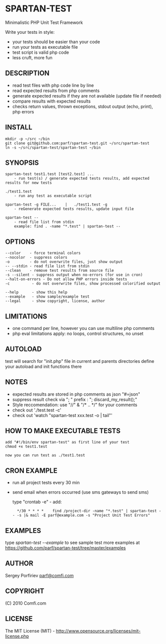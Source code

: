 SPARTAN-TEST
============

Minimalistic PHP Unit Test Framework

Write your tests in style:
* your tests should be easier than your code
* run your tests as executable file
* test script is valid php code
* less cruft, more fun

DESCRIPTION
-----------

* read test files with php code line by line
* read expected results from php comments
* generate expected results if they are not available (update file if needed)
* compare results with expected results
* checks return values, thrown exceptions, stdout output (echo, print), php errors

INSTALL
-------

    mkdir -p ~/src ~/bin
    git clone git@github.com:parf/spartan-test.git ~/src/spartan-test
    ln -s ~/src/spartan-test/spartan-test ~/bin


SYNOPSIS
--------

    spartan-test test1.test [test2.test] ...
        - run test(s) / generate expected tests results, add expected results for new tests

    ./test1.test
        - run any test as executable script

    spartan-test -g FILE...    |   ./test1.test -g
        - reGenerate expected tests results, update input file

    spartan-test --
        - read file list from stdin
        example: find . -name "*.test" | spartan-test --

OPTIONS
-------
    --color    - force terminal colors
    --nocolor  - suppress colors
    -o         - do not overwrite files, just show output
    -- --stdin - read file list from stdin
    --clean    - remove test results from source file
    -s --silent - suppress output when no-errors (for use in cron)
    --halt-on-errors - Do not allow PHP errors inside tests
    -c          - do not overwrite files, show processed colorified output

    --help      - show this help
    --example   - show sample/example test
    --legal     - show copyright, license, author


LIMITATIONS
-----------

* one command per line, however you can use multiline php comments
* php eval limitations apply: no loops, control structures, no unset

AUTOLOAD
--------

  test will search for "init.php" file in current and parents directories
  define your autoload and init functions there

NOTES
-----

* expected results are stored in php comments as json "#=json"
* suppress result check via "; " prefix : "; discard_my_result();"
* Style reccomendation: use "//" & "/* .. */" for your comments
* check out './test.test -c'
* check out 'watch "spartan-test xxx.test -o | tail"'

HOW TO MAKE EXECUTABLE TESTS
----------------------------

    add "#!/bin/env spartan-test" as first line of your test
    chmod +x test1.test

    now you can run test as ./test1.test

CRON EXAMPLE
------------

* run all project tests every 30 min
* send email when errors occurred (use sms gateways to send sms)

    type "crontab -e" - add:

        */30 * * * *    find /project-dir -name "*.test" | spartan-test -- -s |& mail -E parf@example.com -s "Project Unit Test Errors"

EXAMPLES
--------
   type *spartan-test --example*  to see sample test
   more examples at https://github.com/parf/spartan-test/tree/master/examples

AUTHOR
------
  Sergey Porfiriev <parf@comfi.com>

COPYRIGHT
---------
  (C) 2010 Comfi.com

LICENSE
-------
  The MIT License (MIT) - http://www.opensource.org/licenses/mit-license.php

